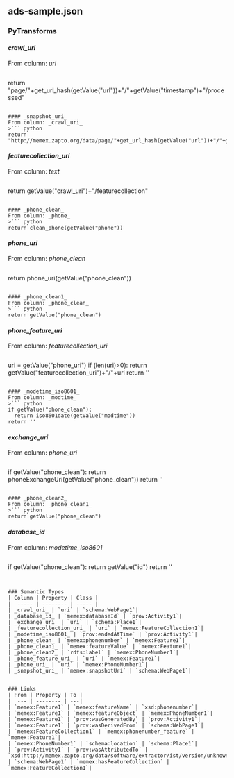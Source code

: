## ads-sample.json

### PyTransforms
#### _crawl_uri_
From column: _url_
>``` python
return "page/"+get_url_hash(getValue("url"))+"/"+getValue("timestamp")+"/processed"
```

#### _snapshot_uri_
From column: _crawl_uri_
>``` python
return "http://memex.zapto.org/data/page/"+get_url_hash(getValue("url"))+"/"+getValue("timestamp")+"/raw"
```

#### _featurecollection_uri_
From column: _text_
>``` python
return getValue("crawl_uri")+"/featurecollection"
```

#### _phone_clean_
From column: _phone_
>``` python
return clean_phone(getValue("phone"))
```

#### _phone_uri_
From column: _phone_clean_
>``` python
return phone_uri(getValue("phone_clean"))
```

#### _phone_clean1_
From column: _phone_clean_
>``` python
return getValue("phone_clean")
```

#### _phone_feature_uri_
From column: _featurecollection_uri_
>``` python
uri = getValue("phone_uri")
if (len(uri)>0):
  return getValue("featurecollection_uri")+"/"+uri
return ''
```

#### _modetime_iso8601_
From column: _modtime_
>``` python
if getValue("phone_clean"):
  return iso8601date(getValue("modtime"))
return ''
```

#### _exchange_uri_
From column: _phone_uri_
>``` python
if getValue("phone_clean"):
  return phoneExchangeUri(getValue("phone_clean"))
return ''
```

#### _phone_clean2_
From column: _phone_clean1_
>``` python
return getValue("phone_clean")
```

#### _database_id_
From column: _modetime_iso8601_
>``` python
if getValue("phone_clean"):
  return getValue("id")
return ''
```


### Semantic Types
| Column | Property | Class |
|  ----- | -------- | ----- |
| _crawl_uri_ | `uri` | `schema:WebPage1`|
| _database_id_ | `memex:databaseId` | `prov:Activity1`|
| _exchange_uri_ | `uri` | `schema:Place1`|
| _featurecollection_uri_ | `uri` | `memex:FeatureCollection1`|
| _modetime_iso8601_ | `prov:endedAtTime` | `prov:Activity1`|
| _phone_clean_ | `memex:phonenumber` | `memex:Feature1`|
| _phone_clean1_ | `memex:featureValue` | `memex:Feature1`|
| _phone_clean2_ | `rdfs:label` | `memex:PhoneNumber1`|
| _phone_feature_uri_ | `uri` | `memex:Feature1`|
| _phone_uri_ | `uri` | `memex:PhoneNumber1`|
| _snapshot_uri_ | `memex:snapshotUri` | `schema:WebPage1`|


### Links
| From | Property | To |
|  --- | -------- | ---|
| `memex:Feature1` | `memex:featureName` | `xsd:phonenumber`|
| `memex:Feature1` | `memex:featureObject` | `memex:PhoneNumber1`|
| `memex:Feature1` | `prov:wasGeneratedBy` | `prov:Activity1`|
| `memex:Feature1` | `prov:wasDerivedFrom` | `schema:WebPage1`|
| `memex:FeatureCollection1` | `memex:phonenumber_feature` | `memex:Feature1`|
| `memex:PhoneNumber1` | `schema:location` | `schema:Place1`|
| `prov:Activity1` | `prov:wasAttributedTo` | `xsd:http://memex.zapto.org/data/software/extractor/ist/version/unknown`|
| `schema:WebPage1` | `memex:hasFeatureCollection` | `memex:FeatureCollection1`|
